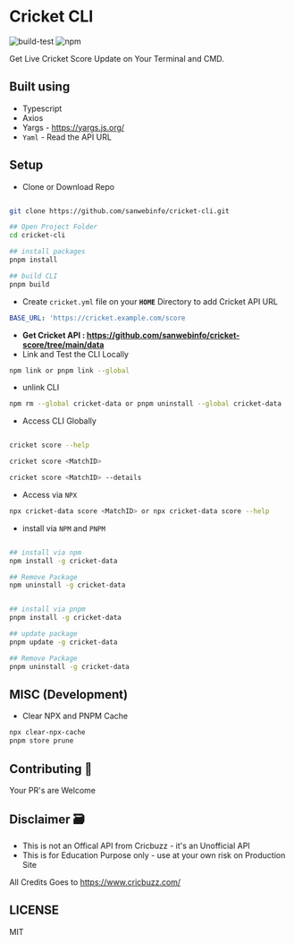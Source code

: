 # Cricket CLI

![build-test](https://github.com/sanwebinfo/cricket-cli/workflows/build-test/badge.svg)  ![npm](https://github.com/sanwebinfo/cricket-cli/workflows/npm/badge.svg)  

Get Live Cricket Score Update on Your Terminal and CMD.  

## Built using

- Typescript
- Axios
- Yargs - <https://yargs.js.org/>
- `Yaml` - Read the API URL  

## Setup

- Clone or Download Repo

```sh

git clone https://github.com/sanwebinfo/cricket-cli.git

## Open Project Folder
cd cricket-cli

## install packages
pnpm install

## build CLI
pnpm build

```

- Create `cricket.yml` file on your **`HOME`** Directory to add Cricket API URL

```yml
BASE_URL: 'https://cricket.example.com/score
```

- **Get Cricket API : <https://github.com/sanwebinfo/cricket-score/tree/main/data>**
- Link and Test the CLI Locally

```sh
npm link or pnpm link --global
```

- unlink CLI

```sh
npm rm --global cricket-data or pnpm uninstall --global cricket-data
```

- Access CLI Globally

```sh

cricket score --help

cricket score <MatchID>

cricket score <MatchID> --details

```

- Access via `NPX`

```sh
npx cricket-data score <MatchID> or npx cricket-data score --help
```

- install via `NPM` and `PNPM`

```sh

## install via npm
npm install -g cricket-data

## Remove Package
npm uninstall -g cricket-data


## install via pnpm
pnpm install -g cricket-data

## update package
pnpm update -g cricket-data

## Remove Package
pnpm uninstall -g cricket-data

```

## MISC (Development)

- Clear NPX and PNPM Cache

```sh
npx clear-npx-cache
pnpm store prune
```

## Contributing 🙌

Your PR's are Welcome  

## Disclaimer 🗃

- This is not an Offical API from Cricbuzz - it's an Unofficial API
- This is for Education Purpose only - use at your own risk on Production Site

All Credits Goes to <https://www.cricbuzz.com/>  

## LICENSE

MIT
